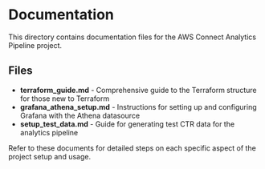 # Documentation

This directory contains documentation files for the AWS Connect Analytics Pipeline project.

## Files

- **terraform_guide.md** - Comprehensive guide to the Terraform structure for those new to Terraform
- **grafana_athena_setup.md** - Instructions for setting up and configuring Grafana with the Athena datasource
- **setup_test_data.md** - Guide for generating test CTR data for the analytics pipeline

Refer to these documents for detailed steps on each specific aspect of the project setup and usage.